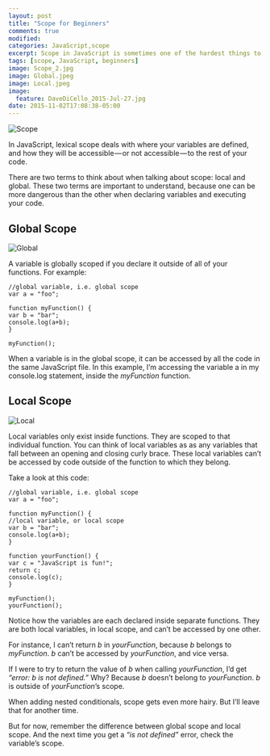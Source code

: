 ```yaml
---
layout: post
title: "Scope for Beginners"
comments: true
modified:
categories: JavaScript,scope
excerpt: Scope in JavaScript is sometimes one of the hardest things to grasp.
tags: [scope, JavaScript, beginners]
image: Scope_2.jpg
image: Global.jpeg
image: Local.jpeg
image:
  feature: DaveDiCello_2015-Jul-27.jpg
date: 2015-11-02T17:08:38-05:00
---
```

![Scope](/images/Scope_2.jpg)



In JavaScript, lexical scope deals with where your variables are defined, and how they will be accessible — or not accessible — to the rest of your code.

There are two terms to think about when talking about scope: local and global. These two terms are important to understand, because one can be more dangerous than the other when declaring variables and executing your code.

## Global Scope

![Global](/images/Global.jpeg)



A variable is globally scoped if you declare it outside of all of your functions. For example: 

	//global variable, i.e. global scope
	var a = "foo";

	function myFunction() {
  	var b = "bar";
  	console.log(a+b);
	}

	myFunction();

When a variable is in the global scope, it can be accessed by all the code in the same JavaScript file. In this example, I’m accessing the variable a in my console.log statement, inside the *myFunction* function.


## Local Scope

![Local](/images/Local.jpeg)



Local variables only exist inside functions. They are scoped to that individual function.
You can think of local variables as as any variables that fall between an opening and closing curly brace.
These local variables can’t be accessed by code outside of the function to which they belong.

Take a look at this code:

	//global variable, i.e. global scope
	var a = "foo";

	function myFunction() {
  	//local variable, or local scope
  	var b = "bar";
  	console.log(a+b);
	}

	function yourFunction() {
  	var c = "JavaScript is fun!";
  	return c;
  	console.log(c);
	}

	myFunction();
	yourFunction();

Notice how the variables are each declared inside separate functions. They are both local variables, in local scope, and can’t be accessed by one other.

For instance, I can’t return *b* in *yourFunction*, because *b* belongs to *myFunction*. *b* can’t be accessed by *yourFunction*, and vice versa.

If I were to try to return the value of *b* when calling *yourFunction*, I’d get *“error: b is not defined.”* Why? Because *b* doesn’t belong to *yourFunction*. *b* is outside of *yourFunction*’s scope.

When adding nested conditionals, scope gets even more hairy. But I’ll leave that for another time.

But for now, remember the difference between global scope and local scope. And the next time you get a *“is not defined”* error, check the variable’s scope.

